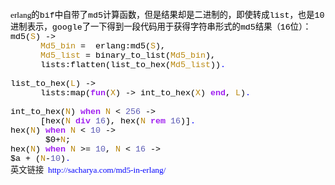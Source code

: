 <!--
author: admin
date: 2010-01-18
title: Erlang中计算16位的MD5字符串
tags: Erlang,md5
category: Erlang
status: publish
summary: &nbsp;erlang的bif中自带了md5计算函数，但是结果却是二进制的，即使转成list，也是10进制表示，google了一下得到一段代码用于获得字符串形式的md5结果（16位）：md5(S)&nbsp;-&gt;&nbsp;&nbsp;&nbsp;&nbsp;&nbsp;
-->

<p>&nbsp;</p>
<p class="p0" style="margin-bottom:0pt; margin-top:0pt; "><span style="mso-spacerun:'yes'; color:rgb(0,0,0); font-size:10.0000pt; font-family:'宋体'; ">erlang<font face="宋体">的</font><font face="Courier New">bif</font><font face="宋体">中自带了</font><font face="Courier New">md5</font><font face="宋体">计算函数，但是结果却是二进制的，即使转成</font><font face="Courier New">list</font><font face="宋体">，也是</font><font face="Courier New">10</font><font face="宋体">进制表示，</font><font face="Courier New">google</font><font face="宋体">了一下得到一段代码用于获得字符串形式的</font><font face="Courier New">md5</font><font face="宋体">结果（</font><font face="Courier New">16</font><font face="宋体">位）：</font></span><span style="mso-spacerun:'yes'; color:rgb(0,0,0); font-size:10.0000pt; font-family:'宋体'; "><o:p></o:p></span></p>
<p class="p0" style="margin-bottom:0pt; margin-top:0pt; "><span style="mso-spacerun:'yes'; color:rgb(0,0,0); font-size:10.0000pt; font-family:'宋体'; "><o:p></o:p></span></p>
<p class="p0" style="margin-bottom:0pt; margin-top:0pt; "><span style="mso-spacerun:'yes'; color:rgb(0,0,0); font-size:10.0000pt; font-family:'Courier New'; ">md5(</span><span style="mso-spacerun:'yes'; color:rgb(184,134,11); font-size:10.0000pt; font-family:'Courier New'; ">S</span><span style="mso-spacerun:'yes'; color:rgb(0,0,0); font-size:10.0000pt; font-family:'Courier New'; ">)&nbsp;-&gt;&nbsp;&nbsp;&nbsp;&nbsp;&nbsp;&nbsp;&nbsp;&nbsp;</span><span style="mso-spacerun:'yes'; font-size:10.0000pt; font-family:'Courier New'; "><o:p></o:p></span></p>
<p class="p0" style="text-indent:36.0000pt; margin-bottom:0pt; margin-top:0pt; "><span style="mso-spacerun:'yes'; color:rgb(184,134,11); font-size:10.0000pt; font-family:'Courier New'; ">Md5_bin</span><span style="mso-spacerun:'yes'; color:rgb(0,0,0); font-size:10.0000pt; font-family:'Courier New'; ">&nbsp;=&nbsp;&nbsp;erlang:md5(</span><span style="mso-spacerun:'yes'; color:rgb(184,134,11); font-size:10.0000pt; font-family:'Courier New'; ">S</span><span style="mso-spacerun:'yes'; color:rgb(0,0,0); font-size:10.0000pt; font-family:'Courier New'; ">),&nbsp;</span><span style="mso-spacerun:'yes'; font-size:10.0000pt; font-family:'Courier New'; "><o:p></o:p></span></p>
<p class="p0" style="text-indent:36.0000pt; margin-bottom:0pt; margin-top:0pt; "><span style="mso-spacerun:'yes'; color:rgb(184,134,11); font-size:10.0000pt; font-family:'Courier New'; ">Md5_list</span><span style="mso-spacerun:'yes'; color:rgb(0,0,0); font-size:10.0000pt; font-family:'Courier New'; ">&nbsp;=&nbsp;binary_to_list(</span><span style="mso-spacerun:'yes'; color:rgb(184,134,11); font-size:10.0000pt; font-family:'Courier New'; ">Md5_bin</span><span style="mso-spacerun:'yes'; color:rgb(0,0,0); font-size:10.0000pt; font-family:'Courier New'; ">),&nbsp;</span><span style="mso-spacerun:'yes'; font-size:10.0000pt; font-family:'Courier New'; "><o:p></o:p></span></p>
<p class="p0" style="text-indent:36.0000pt; margin-bottom:0pt; margin-top:0pt; "><span style="mso-spacerun:'yes'; color:rgb(0,0,0); font-size:10.0000pt; font-family:'Courier New'; ">lists:flatten(list_to_hex(</span><span style="mso-spacerun:'yes'; color:rgb(184,134,11); font-size:10.0000pt; font-family:'Courier New'; ">Md5_list</span><span style="mso-spacerun:'yes'; color:rgb(0,0,0); font-size:10.0000pt; font-family:'Courier New'; ">))</span><span style="mso-spacerun:'yes'; color:rgb(0,0,255); font-size:10.0000pt; font-family:'Courier New'; ">.</span><span style="mso-spacerun:'yes'; color:rgb(0,0,0); font-size:10.0000pt; font-family:'Courier New'; ">&nbsp;</span><span style="mso-spacerun:'yes'; font-size:10.0000pt; font-family:'Courier New'; "><o:p></o:p></span></p>
<p class="p0" style="margin-bottom:0pt; margin-top:0pt; "><span style="mso-spacerun:'yes'; color:rgb(0,0,0); font-size:10.0000pt; font-family:'Courier New'; ">&nbsp;</span><span style="mso-spacerun:'yes'; font-size:10.0000pt; font-family:'Courier New'; "><o:p></o:p></span></p>
<p class="p0" style="margin-bottom:0pt; margin-top:0pt; "><span style="mso-spacerun:'yes'; color:rgb(0,0,0); font-size:10.0000pt; font-family:'Courier New'; ">list_to_hex(</span><span style="mso-spacerun:'yes'; color:rgb(184,134,11); font-size:10.0000pt; font-family:'Courier New'; ">L</span><span style="mso-spacerun:'yes'; color:rgb(0,0,0); font-size:10.0000pt; font-family:'Courier New'; ">)&nbsp;-&gt;&nbsp;</span><span style="mso-spacerun:'yes'; font-size:10.0000pt; font-family:'Courier New'; "><o:p></o:p></span></p>
<p class="p0" style="text-indent:36.0000pt; margin-bottom:0pt; margin-top:0pt; "><span style="mso-spacerun:'yes'; color:rgb(0,0,0); font-size:10.0000pt; font-family:'Courier New'; ">lists:map(</span><span style="mso-spacerun:'yes'; color:rgb(160,32,240); font-weight:bold; font-size:10.0000pt; font-family:'Courier New'; ">fun</span><span style="mso-spacerun:'yes'; color:rgb(0,0,0); font-size:10.0000pt; font-family:'Courier New'; ">(</span><span style="mso-spacerun:'yes'; color:rgb(184,134,11); font-size:10.0000pt; font-family:'Courier New'; ">X</span><span style="mso-spacerun:'yes'; color:rgb(0,0,0); font-size:10.0000pt; font-family:'Courier New'; ">)&nbsp;-&gt;&nbsp;int_to_hex(</span><span style="mso-spacerun:'yes'; color:rgb(184,134,11); font-size:10.0000pt; font-family:'Courier New'; ">X</span><span style="mso-spacerun:'yes'; color:rgb(0,0,0); font-size:10.0000pt; font-family:'Courier New'; ">)&nbsp;</span><span style="mso-spacerun:'yes'; color:rgb(160,32,240); font-weight:bold; font-size:10.0000pt; font-family:'Courier New'; ">end</span><span style="mso-spacerun:'yes'; color:rgb(0,0,0); font-size:10.0000pt; font-family:'Courier New'; ">,&nbsp;</span><span style="mso-spacerun:'yes'; color:rgb(184,134,11); font-size:10.0000pt; font-family:'Courier New'; ">L</span><span style="mso-spacerun:'yes'; color:rgb(0,0,0); font-size:10.0000pt; font-family:'Courier New'; ">)</span><span style="mso-spacerun:'yes'; color:rgb(0,0,255); font-size:10.0000pt; font-family:'Courier New'; ">.</span><span style="mso-spacerun:'yes'; color:rgb(0,0,0); font-size:10.0000pt; font-family:'Courier New'; ">&nbsp;</span><span style="mso-spacerun:'yes'; font-size:10.0000pt; font-family:'Courier New'; "><o:p></o:p></span></p>
<p class="p0" style="margin-bottom:0pt; margin-top:0pt; "><span style="mso-spacerun:'yes'; color:rgb(0,0,0); font-size:10.0000pt; font-family:'Courier New'; ">&nbsp;</span><span style="mso-spacerun:'yes'; font-size:10.0000pt; font-family:'Courier New'; "><o:p></o:p></span></p>
<p class="p0" style="margin-bottom:0pt; margin-top:0pt; "><span style="mso-spacerun:'yes'; color:rgb(0,0,0); font-size:10.0000pt; font-family:'Courier New'; ">int_to_hex(</span><span style="mso-spacerun:'yes'; color:rgb(184,134,11); font-size:10.0000pt; font-family:'Courier New'; ">N</span><span style="mso-spacerun:'yes'; color:rgb(0,0,0); font-size:10.0000pt; font-family:'Courier New'; ">)&nbsp;</span><span style="mso-spacerun:'yes'; color:rgb(160,32,240); font-weight:bold; font-size:10.0000pt; font-family:'Courier New'; ">when</span><span style="mso-spacerun:'yes'; color:rgb(0,0,0); font-size:10.0000pt; font-family:'Courier New'; ">&nbsp;</span><span style="mso-spacerun:'yes'; color:rgb(184,134,11); font-size:10.0000pt; font-family:'Courier New'; ">N</span><span style="mso-spacerun:'yes'; color:rgb(0,0,0); font-size:10.0000pt; font-family:'Courier New'; ">&nbsp;&lt;&nbsp;</span><span style="mso-spacerun:'yes'; color:rgb(90,90,180); font-size:10.0000pt; font-family:'Courier New'; ">256</span><span style="mso-spacerun:'yes'; color:rgb(0,0,0); font-size:10.0000pt; font-family:'Courier New'; ">&nbsp;-&gt;&nbsp;</span><span style="mso-spacerun:'yes'; font-size:10.0000pt; font-family:'Courier New'; "><o:p></o:p></span></p>
<p class="p0" style="text-indent:36.0000pt; margin-bottom:0pt; margin-top:0pt; "><span style="mso-spacerun:'yes'; color:rgb(0,0,0); font-size:10.0000pt; font-family:'Courier New'; ">[hex(</span><span style="mso-spacerun:'yes'; color:rgb(184,134,11); font-size:10.0000pt; font-family:'Courier New'; ">N</span><span style="mso-spacerun:'yes'; color:rgb(0,0,0); font-size:10.0000pt; font-family:'Courier New'; ">&nbsp;</span><span style="mso-spacerun:'yes'; color:rgb(160,32,240); font-weight:bold; font-size:10.0000pt; font-family:'Courier New'; ">div</span><span style="mso-spacerun:'yes'; color:rgb(0,0,0); font-size:10.0000pt; font-family:'Courier New'; ">&nbsp;</span><span style="mso-spacerun:'yes'; color:rgb(90,90,180); font-size:10.0000pt; font-family:'Courier New'; ">16</span><span style="mso-spacerun:'yes'; color:rgb(0,0,0); font-size:10.0000pt; font-family:'Courier New'; ">),&nbsp;hex(</span><span style="mso-spacerun:'yes'; color:rgb(184,134,11); font-size:10.0000pt; font-family:'Courier New'; ">N</span><span style="mso-spacerun:'yes'; color:rgb(0,0,0); font-size:10.0000pt; font-family:'Courier New'; ">&nbsp;</span><span style="mso-spacerun:'yes'; color:rgb(160,32,240); font-weight:bold; font-size:10.0000pt; font-family:'Courier New'; ">rem</span><span style="mso-spacerun:'yes'; color:rgb(0,0,0); font-size:10.0000pt; font-family:'Courier New'; ">&nbsp;</span><span style="mso-spacerun:'yes'; color:rgb(90,90,180); font-size:10.0000pt; font-family:'Courier New'; ">16</span><span style="mso-spacerun:'yes'; color:rgb(0,0,0); font-size:10.0000pt; font-family:'Courier New'; ">)]</span><span style="mso-spacerun:'yes'; color:rgb(0,0,255); font-size:10.0000pt; font-family:'Courier New'; ">.</span><span style="mso-spacerun:'yes'; color:rgb(0,0,0); font-size:10.0000pt; font-family:'Courier New'; ">&nbsp;</span><span style="mso-spacerun:'yes'; font-size:10.0000pt; font-family:'Courier New'; "><o:p></o:p></span></p>
<p class="p0" style="margin-bottom:0pt; margin-top:0pt; "><span style="mso-spacerun:'yes'; color:rgb(0,0,0); font-size:10.0000pt; font-family:'Courier New'; ">hex(</span><span style="mso-spacerun:'yes'; color:rgb(184,134,11); font-size:10.0000pt; font-family:'Courier New'; ">N</span><span style="mso-spacerun:'yes'; color:rgb(0,0,0); font-size:10.0000pt; font-family:'Courier New'; ">)&nbsp;</span><span style="mso-spacerun:'yes'; color:rgb(160,32,240); font-weight:bold; font-size:10.0000pt; font-family:'Courier New'; ">when</span><span style="mso-spacerun:'yes'; color:rgb(0,0,0); font-size:10.0000pt; font-family:'Courier New'; ">&nbsp;</span><span style="mso-spacerun:'yes'; color:rgb(184,134,11); font-size:10.0000pt; font-family:'Courier New'; ">N</span><span style="mso-spacerun:'yes'; color:rgb(0,0,0); font-size:10.0000pt; font-family:'Courier New'; ">&nbsp;&lt;&nbsp;</span><span style="mso-spacerun:'yes'; color:rgb(90,90,180); font-size:10.0000pt; font-family:'Courier New'; ">10</span><span style="mso-spacerun:'yes'; color:rgb(0,0,0); font-size:10.0000pt; font-family:'Courier New'; ">&nbsp;-&gt;&nbsp;</span><span style="mso-spacerun:'yes'; font-size:10.0000pt; font-family:'Courier New'; "><o:p></o:p></span></p>
<p class="p0" style="margin-bottom:0pt; margin-top:0pt; "><span style="mso-spacerun:'yes'; color:rgb(0,0,0); font-size:10.0000pt; font-family:'Courier New'; ">&nbsp;&nbsp;&nbsp;&nbsp;&nbsp;&nbsp;&nbsp;$0+</span><span style="mso-spacerun:'yes'; color:rgb(184,134,11); font-size:10.0000pt; font-family:'Courier New'; ">N</span><span style="mso-spacerun:'yes'; color:rgb(0,0,0); font-size:10.0000pt; font-family:'Courier New'; ">;&nbsp;</span><span style="mso-spacerun:'yes'; font-size:10.0000pt; font-family:'Courier New'; "><o:p></o:p></span></p>
<p class="p0" style="margin-bottom:0pt; margin-top:0pt; "><span style="mso-spacerun:'yes'; color:rgb(0,0,0); font-size:10.0000pt; font-family:'Courier New'; ">hex(</span><span style="mso-spacerun:'yes'; color:rgb(184,134,11); font-size:10.0000pt; font-family:'Courier New'; ">N</span><span style="mso-spacerun:'yes'; color:rgb(0,0,0); font-size:10.0000pt; font-family:'Courier New'; ">)&nbsp;</span><span style="mso-spacerun:'yes'; color:rgb(160,32,240); font-weight:bold; font-size:10.0000pt; font-family:'Courier New'; ">when</span><span style="mso-spacerun:'yes'; color:rgb(0,0,0); font-size:10.0000pt; font-family:'Courier New'; ">&nbsp;</span><span style="mso-spacerun:'yes'; color:rgb(184,134,11); font-size:10.0000pt; font-family:'Courier New'; ">N</span><span style="mso-spacerun:'yes'; color:rgb(0,0,0); font-size:10.0000pt; font-family:'Courier New'; ">&nbsp;&gt;=&nbsp;</span><span style="mso-spacerun:'yes'; color:rgb(90,90,180); font-size:10.0000pt; font-family:'Courier New'; ">10</span><span style="mso-spacerun:'yes'; color:rgb(0,0,0); font-size:10.0000pt; font-family:'Courier New'; ">,&nbsp;</span><span style="mso-spacerun:'yes'; color:rgb(184,134,11); font-size:10.0000pt; font-family:'Courier New'; ">N</span><span style="mso-spacerun:'yes'; color:rgb(0,0,0); font-size:10.0000pt; font-family:'Courier New'; ">&nbsp;&lt;&nbsp;</span><span style="mso-spacerun:'yes'; color:rgb(90,90,180); font-size:10.0000pt; font-family:'Courier New'; ">16</span><span style="mso-spacerun:'yes'; color:rgb(0,0,0); font-size:10.0000pt; font-family:'Courier New'; ">&nbsp;-&gt;&nbsp;&nbsp;&nbsp;&nbsp;&nbsp;&nbsp;</span><span style="mso-spacerun:'yes'; font-size:10.0000pt; font-family:'Courier New'; "><o:p></o:p></span></p>
<p class="p0" style="margin-bottom:0pt; margin-top:0pt; "><span style="mso-spacerun:'yes'; color:rgb(0,0,0); font-size:10.0000pt; font-family:'Courier New'; ">$a&nbsp;+&nbsp;(</span><span style="mso-spacerun:'yes'; color:rgb(184,134,11); font-size:10.0000pt; font-family:'Courier New'; ">N</span><span style="mso-spacerun:'yes'; color:rgb(0,0,0); font-size:10.0000pt; font-family:'Courier New'; ">-</span><span style="mso-spacerun:'yes'; color:rgb(90,90,180); font-size:10.0000pt; font-family:'Courier New'; ">10</span><span style="mso-spacerun:'yes'; color:rgb(0,0,0); font-size:10.0000pt; font-family:'Courier New'; ">)</span><span style="mso-spacerun:'yes'; color:rgb(0,0,255); font-size:10.0000pt; font-family:'Courier New'; ">.</span><span style="mso-spacerun:'yes'; color:rgb(0,0,255); font-size:10.0000pt; font-family:'Courier New'; "><o:p></o:p></span></p>
<p class="p0" style="margin-bottom:0pt; margin-top:0pt; "><span style="mso-spacerun:'yes'; color:rgb(0,0,255); font-size:10.0000pt; font-family:'Courier New'; "><o:p></o:p></span></p>
<p class="p0" style="margin-bottom:0pt; margin-top:0pt; "><span style="mso-spacerun:'yes'; font-size:10.0000pt; font-family:'Times New Roman'; ">英文链接</span><span style="mso-spacerun:'yes'; color:rgb(0,0,255); font-size:10.0000pt; font-family:'宋体'; ">&nbsp;&nbsp;http://sacharya.com/md5-in-erlang/</span></p>
